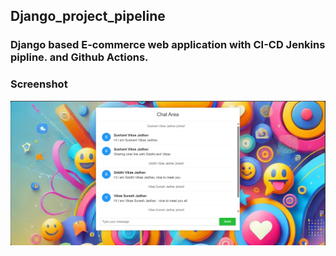 ## Django_project_pipeline

### Django based E-commerce web application with CI-CD Jenkins pipline. and Github Actions.

### Screenshot
![Alt text](Realtime_Chat_App.png)
